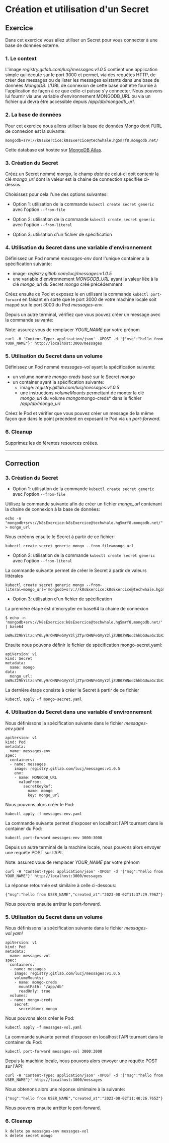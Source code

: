 # Création et utilisation d'un Secret

## Exercice

Dans cet exercice vous allez utiliser un Secret pour vous connecter à une base de données externe.

### 1. Le context

L'image *registry.gitlab.com/lucj/messages:v1.0.5* contient une application simple qui écoute sur le port 3000 et permet, via des requêtes HTTP, de créer des messages ou de lister les messages existants dans une base de données *MongoDB*. L'URL de connexion de cette base doit être fournie à l'application de façon à ce que celle-ci puisse s'y connecter. Nous pouvons lui fournir via une variable d'environnement MONGODB_URL ou via un fichier qui devra être accessible depuis */app/db/mongodb_url*.

### 2. La base de données

Pour cet exercice nous allons utiliser la base de données Mongo dont l'URL de connexion est la suivante:

```
mongodb+srv://k8sExercice:k8sExercice@techwhale.hg5mrf8.mongodb.net/
```

Cette database est hostée sur [MongoDB Atlas](https://www.mongodb.com/atlas/database).

### 3. Création du Secret

Créez un Secret nommé *mongo*, le champ *data* de celui-ci doit contenir la clé *mongo_url* dont la valeur est la chaine de connection spécifiée ci-dessus.

Choisissez pour cela l'une des options suivantes:

- Option 1: utilisation de la commande `kubectl create secret generic` avec l'option `--from-file`

- Option 2: utilisation de la commande `kubectl create secret generic` avec l'option `--from-literal`

- Option 3: utilisation d'un fichier de spécification

### 4. Utilisation du Secret dans une variable d'environnement

Définissez un Pod nommé *messages-env* dont l'unique container a la spécification suivante:

- image: *registry.gitlab.com/lucj/messages:v1.0.5*
- une variable d'environnement *MONGODB_URL* ayant la valeur liée à la clé *mongo_url* du Secret *mongo* créé précédemment

Créez ensuite ce Pod et exposez le en utilisant la commande `kubectl port-forward` en faisant en sorte que le port 3000 de votre machine locale soit mappé sur le port 3000 du Pod *messages-env*.

Depuis un autre terminal, vérifiez que vous pouvez créer un message avec la commande suivante:

Note: assurez vous de remplacer *YOUR_NAME* par votre prénom

```
curl -H 'Content-Type: application/json' -XPOST -d '{"msg":"hello from YOUR_NAME"}' http://localhost:3000/messages
```

### 5. Utilisation du Secret dans un volume

Définissez un Pod nommé *messages-vol* ayant la spécification suivante:

- un volume nommé *mongo-creds* basé sur le Secret *mongo*
- un container ayant la spécification suivante:
  - image: *registry.gitlab.com/lucj/messages:v1.0.5*
  - une instructions *volumeMounts* permettant de monter la clé *mongo_url* du volume *mongo*mongo-creds* dans le fichier */app/db/mongo_url*

Créez le Pod et vérifier que vous pouvez créer un message de la même façon que dans le point précédent en exposant le Pod via un *port-forward*.

### 6. Cleanup

Supprimez les ddiférentes resources créées.

---

## Correction

### 3. Création du Secret

- Option 1: utilisation de la commande `kubectl create secret generic` avec l'option `--from-file`

Utilisez la commande suivante afin de créer un fichier *mongo_url* contenant la chaine de connexion à la base de données:

```
echo -n "mongodb+srv://k8sExercice:k8sExercice@techwhale.hg5mrf8.mongodb.net/" > mongo_url
```

Nous crééons ensuite le Secret à partir de ce fichier:

```
kubectl create secret generic mongo --from-file=mongo_url
```

- Option 2: utilisation de la commande `kubectl create secret generic` avec l'option `--from-literal`

La commande suivante permet de créer le Secret à partir de valeurs littérales

```
kubectl create secret generic mongo --from-literal=mongo_url='mongodb+srv://k8sExercice:k8sExercice@techwhale.hg5mrf8.mongodb.net/'
```

- Option 3: utilisation d'un fichier de spécification

La première étape est d'encrypter en base64 la chaine de connexion

```
$ echo -n 'mongodb+srv://k8sExercice:k8sExercice@techwhale.hg5mrf8.mongodb.net/' | base64

bW9uZ29kYitzcnY6Ly9rOHNFeGVyY2ljZTprOHNFeGVyY2ljZUB0ZWNod2hhbGUuaGc1bXJmOC5tb25nb2RiLm5ldC8=
```

Ensuite nous pouvons définir le fichier de spécification mongo-secret.yaml:

```
apiVersion: v1
kind: Secret
metadata:
  name: mongo
data:
  mongo_url: bW9uZ29kYitzcnY6Ly9rOHNFeGVyY2ljZTprOHNFeGVyY2ljZUB0ZWNod2hhbGUuaGc1bXJmOC5tb25nb2RiLm5ldC8=
```

La dernière étape consiste à créer le Secret à partir de ce fichier

```
kubectl apply -f mongo-secret.yaml
```

### 4. Utilisation du Secret dans une variable d'environnement

Nous définissons la spécification suivante dans le fichier *messages-env.yaml*

```
apiVersion: v1
kind: Pod
metadata:
  name: messages-env
spec:
  containers:
  - name: messages
    image: registry.gitlab.com/lucj/messages:v1.0.5
    env:
    - name: MONGODB_URL
      valueFrom:
        secretKeyRef:
          name: mongo
          key: mongo_url
```

Nous pouvons alors créer le Pod:

```
kubectl apply -f messages-env.yaml
```

La commande suivante permet d'exposer en localhost l'API tournant dans le container du Pod:

```
kubectl port-forward messages-env 3000:3000
```

Depuis un autre terminal de la machine locale, nous pouvons alors envoyer une requête POST sur l'API:

Note: assurez vous de remplacer *YOUR_NAME* par votre prénom

```
curl -H 'Content-Type: application/json' -XPOST -d '{"msg":"hello from YOUR_NAME"}' http://localhost:3000/messages
```

La réponse retournée est similaire à celle ci-dessous:

```
{"msg":"hello from USER_NAME","created_at":"2023-08-02T11:37:29.796Z"}
```

Nous pouvons ensuite arrêter le port-forward.

### 5. Utilisation du Secret dans un volume

Nous définissons la spécification suivante dans le fichier *messages-vol.yaml*

```
apiVersion: v1
kind: Pod
metadata:
  name: messages-vol
spec:
  containers:
  - name: messages
    image: registry.gitlab.com/lucj/messages:v1.0.5
    volumeMounts:
    - name: mongo-creds
      mountPath: "/app/db"
      readOnly: true
  volumes:
  - name: mongo-creds
    secret:
      secretName: mongo
```

Nous pouvons alors créer le Pod:

```
kubectl apply -f messages-vol.yaml
```

La commande suivante permet d'exposer en localhost l'API tournant dans le container du Pod:

```
kubectl port-forward messages-vol 3000:3000
```

Depuis la machine locale, nous pouvons alors envoyer une requête POST sur l'API:

```
curl -H 'Content-Type: application/json' -XPOST -d '{"msg":"hello from USER_NAME"}' http://localhost:3000/messages
```

Nous obtenons alors une réponse simimaire à la suivante:

```
{"msg":"hello from USER_NAME","created_at":"2023-08-02T11:40:26.765Z"}
```

Nous pouvons ensuite arrêter le port-forward.

### 6. Cleanup

```
k delete po messages-env messages-vol
k delete secret mongo
```